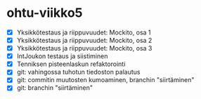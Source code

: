 # ohtu-viikko5

- [x] Yksikkötestaus ja riippuvuudet: Mockito, osa 1
- [x] Yksikkötestaus ja riippuvuudet: Mockito, osa 2
- [x] Yksikkötestaus ja riippuvuudet: Mockito, osa 3
- [x] IntJoukon testaus ja siistiminen
- [x] Tenniksen pisteenlaskun refaktorointi
- [x] git: vahingossa tuhotun tiedoston palautus
- [x] git: commitin muutosten kumoaminen, branchin "siirtäminen"
- [x] git: branchin "siirtäminen"
